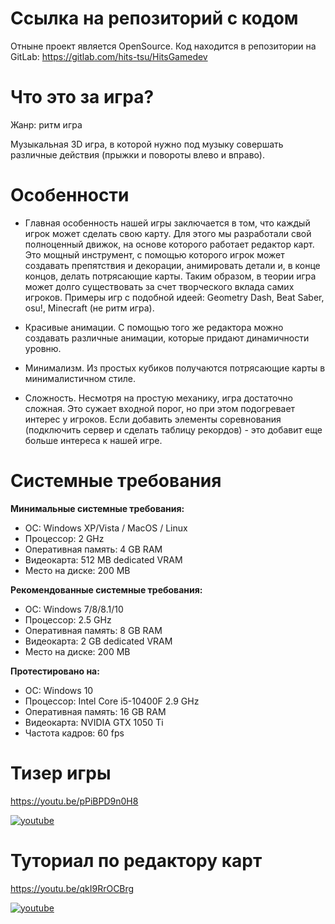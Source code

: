# Ссылка на репозиторий с кодом
Отныне проект является OpenSource.
Код находится в репозитории на GitLab:
https://gitlab.com/hits-tsu/HitsGamedev

# Что это за игра?
Жанр: ритм игра

Музыкальная 3D игра, в которой нужно под музыку совершать различные действия (прыжки и повороты влево и вправо).

# Особенности
- Главная особенность нашей игры заключается в том, что каждый игрок может сделать свою карту. Для этого мы разработали свой полноценный движок, на основе которого работает редактор карт. Это мощный инструмент, с помощью которого игрок может создавать препятствия и декорации, анимировать детали и, в конце концов, делать потрясающие карты.
  Таким образом, в теории игра может долго существовать за счет творческого вклада самих игроков.
  Примеры игр с подобной идеей: Geometry Dash, Beat Saber, osu!, Minecraft (не ритм игра).

- Красивые анимации. С помощью того же редактора можно создавать различные анимации, которые придают динамичности уровню.

- Минимализм. Из простых кубиков получаются потрясающие карты в минималистичном стиле.

- Сложность. Несмотря на простую механику, игра достаточно сложная. Это сужает входной порог, но при этом подогревает интерес у игроков. Если добавить элементы соревнования (подключить сервер и сделать таблицу рекордов) - это добавит еще больше интереса к нашей игре.

# Системные требования

**Минимальные системные требования:**

- ОС: Windows XP/Vista / MacOS / Linux
- Процессор: 2 GHz
- Оперативная память: 4 GB RAM
- Видеокарта: 512 MB dedicated VRAM
- Место на диске: 200 MB

**Рекомендованные системные требования:**

- ОС: Windows 7/8/8.1/10
- Процессор: 2.5 GHz
- Оперативная память: 8 GB RAM
- Видеокарта: 2 GB dedicated VRAM
- Место на диске: 200 MB

**Протестировано на:**

- ОС: Windows 10
- Процессор: Intel Core i5-10400F 2.9 GHz
- Оперативная память: 16 GB RAM
- Видеокарта: NVIDIA GTX 1050 Ti
- Частота кадров: 60 fps

# Тизер игры
https://youtu.be/pPiBPD9n0H8

[![youtube](https://user-images.githubusercontent.com/58062046/176923983-2d5aec71-71f7-40ca-b938-43ec4788e282.jpg)](https://youtu.be/pPiBPD9n0H8)

# Туториал по редактору карт
https://youtu.be/qkI9RrOCBrg

[![youtube](https://user-images.githubusercontent.com/58062046/176924612-c95de300-7a4f-41d7-b65e-e62995a2bd2b.jpg)](https://youtu.be/qkI9RrOCBrg)
